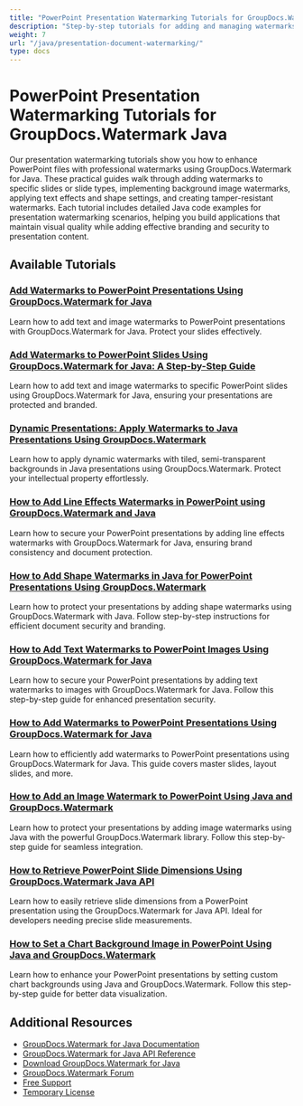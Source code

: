 ```yaml
---
title: "PowerPoint Presentation Watermarking Tutorials for GroupDocs.Watermark Java"
description: "Step-by-step tutorials for adding and managing watermarks in PowerPoint presentations using GroupDocs.Watermark for Java."
weight: 7
url: "/java/presentation-document-watermarking/"
type: docs
---
```

# PowerPoint Presentation Watermarking Tutorials for GroupDocs.Watermark Java

Our presentation watermarking tutorials show you how to enhance PowerPoint files with professional watermarks using GroupDocs.Watermark for Java. These practical guides walk through adding watermarks to specific slides or slide types, implementing background image watermarks, applying text effects and shape settings, and creating tamper-resistant watermarks. Each tutorial includes detailed Java code examples for presentation watermarking scenarios, helping you build applications that maintain visual quality while adding effective branding and security to presentation content.

## Available Tutorials

### [Add Watermarks to PowerPoint Presentations Using GroupDocs.Watermark for Java](./groupdocs-watermark-java-add-powerpoint-watermarks/)
Learn how to add text and image watermarks to PowerPoint presentations with GroupDocs.Watermark for Java. Protect your slides effectively.

### [Add Watermarks to PowerPoint Slides Using GroupDocs.Watermark for Java&#58; A Step-by-Step Guide](./add-watermarks-powerpoint-groupdocs-java/)
Learn how to add text and image watermarks to specific PowerPoint slides using GroupDocs.Watermark for Java, ensuring your presentations are protected and branded.

### [Dynamic Presentations&#58; Apply Watermarks to Java Presentations Using GroupDocs.Watermark](./groupdocs-watermark-java-tutorial-dynamic-presentations/)
Learn how to apply dynamic watermarks with tiled, semi-transparent backgrounds in Java presentations using GroupDocs.Watermark. Protect your intellectual property effortlessly.

### [How to Add Line Effects Watermarks in PowerPoint using GroupDocs.Watermark and Java](./add-line-effects-watermarks-powerpoint-java-groupdocs/)
Learn how to secure your PowerPoint presentations by adding line effects watermarks with GroupDocs.Watermark for Java, ensuring brand consistency and document protection.

### [How to Add Shape Watermarks in Java for PowerPoint Presentations Using GroupDocs.Watermark](./groupdocs-watermark-java-add-shape-watermark-ppt/)
Learn how to protect your presentations by adding shape watermarks using GroupDocs.Watermark with Java. Follow step-by-step instructions for efficient document security and branding.

### [How to Add Text Watermarks to PowerPoint Images Using GroupDocs.Watermark for Java](./add-text-watermarks-presentation-images-groupdocs-watermark-java/)
Learn how to secure your PowerPoint presentations by adding text watermarks to images with GroupDocs.Watermark for Java. Follow this step-by-step guide for enhanced presentation security.

### [How to Add Watermarks to PowerPoint Presentations Using GroupDocs.Watermark for Java](./groupdocs-watermark-java-powerpoint-watermarks/)
Learn how to efficiently add watermarks to PowerPoint presentations using GroupDocs.Watermark for Java. This guide covers master slides, layout slides, and more.

### [How to Add an Image Watermark to PowerPoint Using Java and GroupDocs.Watermark](./add-image-watermark-powerpoint-java-groupdocs/)
Learn how to protect your presentations by adding image watermarks using Java with the powerful GroupDocs.Watermark library. Follow this step-by-step guide for seamless integration.

### [How to Retrieve PowerPoint Slide Dimensions Using GroupDocs.Watermark Java API](./retrieve-slide-dimensions-powerpoint-groupdocs-watermark-java/)
Learn how to easily retrieve slide dimensions from a PowerPoint presentation using the GroupDocs.Watermark for Java API. Ideal for developers needing precise slide measurements.

### [How to Set a Chart Background Image in PowerPoint Using Java and GroupDocs.Watermark](./set-chart-background-image-powerpoint-java-groupdocs-watermark/)
Learn how to enhance your PowerPoint presentations by setting custom chart backgrounds using Java and GroupDocs.Watermark. Follow this step-by-step guide for better data visualization.

## Additional Resources

- [GroupDocs.Watermark for Java Documentation](https://docs.groupdocs.com/watermark/java/)
- [GroupDocs.Watermark for Java API Reference](https://reference.groupdocs.com/watermark/java/)
- [Download GroupDocs.Watermark for Java](https://releases.groupdocs.com/watermark/java/)
- [GroupDocs.Watermark Forum](https://forum.groupdocs.com/c/watermark)
- [Free Support](https://forum.groupdocs.com/)
- [Temporary License](https://purchase.groupdocs.com/temporary-license/)
